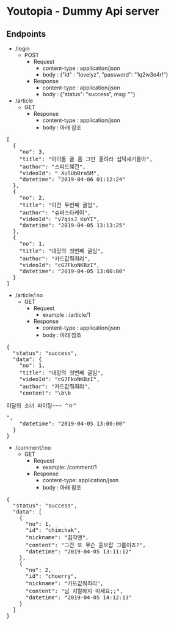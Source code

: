 # Youtopia - Dummy Api server

## Endpoints

* /login
    - POST
        + Request
            - content-type : application/json
            - body : {"id" : "lovelyz", "password": "1q2w3e4r!"}
        + Response
            - content-type : application/json
            - body : {"status": "success", msg: ""}
* /article
    - GET
        + Response
            - content-type : application/json
            - body : 아래 참조
<pre>[
  {
    "no": 3,
    "title": "아이돌 글 좀 그만 올려라 십덕새기들아",
    "author": "스피드웨건",
    "videoId": "_XulUbBra5M",
    "datetime": "2019-04-06 01:12:24"
  },
  {
    "no": 2,
    "title": "이건 두번째 글임",
    "author": "슈퍼스타케이",
    "videoId": "v7qisJ_KuYI",
    "datetime": "2019-04-05 13:13:25"
  },
  {
    "no": 1,
    "title": "대망의 첫번째 글임",
    "author": "카드값줘최리",
    "videoId": "cG7FkoNKBzI",
    "datetime": "2019-04-05 13:00:00"
  }
]</pre>
* /article/:no
    - GET
        + Request
            - example : /article/1
        + Response
            - content-type : application/json
            - body : 아래 참조
<pre>{
  "status": "success",
  "data": {
    "no": 1,
    "title": "대망의 첫번째 글임",
    "videoId": "cG7FkoNKBzI",
    "author": "카드값줘최리",
    "content": "\b\b<p>이달의 소녀 파이팅~~~ ^ㅇ^</p>",
    "datetime": "2019-04-05 13:00:00"
  }
}
</pre>

* /comment/:no
    - GET
        + Request
            - example: /comment/1
        + Response
            - content-type: application/json
            - body : 아래 참조
<pre>{
  "status": "success",
  "data": [
    {
      "no": 1,
      "id": "chimchak",
      "nickname": "침착맨",
      "content": "그건 또 무슨 듣보잡 그룹이죠?",
      "datetime": "2019-04-05 13:11:12"
    },
    {
      "no": 2,
      "id": "choerry",
      "nickname": "카드값줘최리",
      "content": "님 지랄하지 마세요;;",
      "datetime": "2019-04-05 14:12:13"
    }
  ]
}</pre>